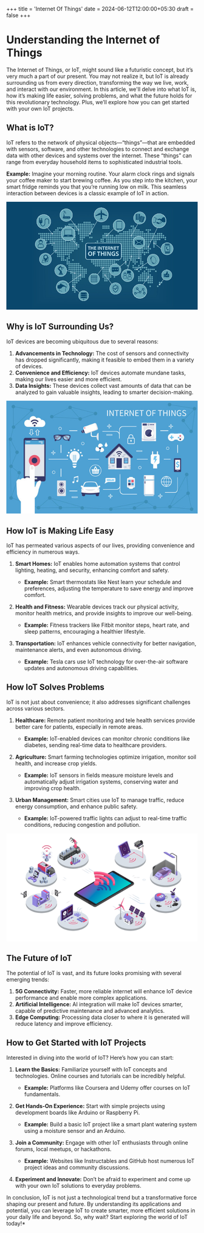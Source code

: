 +++
title = 'Internet Of Things'
date = 2024-06-12T12:00:00+05:30
draft = false
+++

# Understanding the Internet of Things

The Internet of Things, or IoT, might sound like a futuristic concept, but it’s very much a part of our present. You may not realize it, but IoT is already surrounding us from every direction, transforming the way we live, work, and interact with our environment. In this article, we'll delve into what IoT is, how it’s making life easier, solving problems, and what the future holds for this revolutionary technology. Plus, we’ll explore how you can get started with your own IoT projects.



## What is IoT?

IoT refers to the network of physical objects—“things”—that are embedded with sensors, software, and other technologies to connect and exchange data with other devices and systems over the internet. These “things” can range from everyday household items to sophisticated industrial tools.

**Example:** Imagine your morning routine. Your alarm clock rings and signals your coffee maker to start brewing coffee. As you step into the kitchen, your smart fridge reminds you that you’re running low on milk. This seamless interaction between devices is a classic example of IoT in action.


<img src="./content/1.png">

## Why is IoT Surrounding Us?

IoT devices are becoming ubiquitous due to several reasons:

1. **Advancements in Technology:** The cost of sensors and connectivity has dropped significantly, making it feasible to embed them in a variety of devices.
2. **Convenience and Efficiency:** IoT devices automate mundane tasks, making our lives easier and more efficient.
3. **Data Insights:** These devices collect vast amounts of data that can be analyzed to gain valuable insights, leading to smarter decision-making.

<img src="./content/2.png">

## How IoT is Making Life Easy

IoT has permeated various aspects of our lives, providing convenience and efficiency in numerous ways.

1. **Smart Homes:** IoT enables home automation systems that control lighting, heating, and security, enhancing comfort and safety.
   - **Example:** Smart thermostats like Nest learn your schedule and preferences, adjusting the temperature to save energy and improve comfort.
   
2. **Health and Fitness:** Wearable devices track our physical activity, monitor health metrics, and provide insights to improve our well-being.
   - **Example:** Fitness trackers like Fitbit monitor steps, heart rate, and sleep patterns, encouraging a healthier lifestyle.

3. **Transportation:** IoT enhances vehicle connectivity for better navigation, maintenance alerts, and even autonomous driving.
   - **Example:** Tesla cars use IoT technology for over-the-air software updates and autonomous driving capabilities.

## How IoT Solves Problems

IoT is not just about convenience; it also addresses significant challenges across various sectors.

1. **Healthcare:** Remote patient monitoring and tele health services provide better care for patients, especially in remote areas.
   - **Example:** IoT-enabled devices can monitor chronic conditions like diabetes, sending real-time data to healthcare providers.

2. **Agriculture:** Smart farming technologies optimize irrigation, monitor soil health, and increase crop yields.
   - **Example:** IoT sensors in fields measure moisture levels and automatically adjust irrigation systems, conserving water and improving crop health.

3. **Urban Management:** Smart cities use IoT to manage traffic, reduce energy consumption, and enhance public safety.
   - **Example:** IoT-powered traffic lights can adjust to real-time traffic conditions, reducing congestion and pollution.

<img src="./content/3.png">

## The Future of IoT

The potential of IoT is vast, and its future looks promising with several emerging trends:

1. **5G Connectivity:** Faster, more reliable internet will enhance IoT device performance and enable more complex applications.
2. **Artificial Intelligence:** AI integration will make IoT devices smarter, capable of predictive maintenance and advanced analytics.
3. **Edge Computing:** Processing data closer to where it is generated will reduce latency and improve efficiency.

## How to Get Started with IoT Projects

Interested in diving into the world of IoT? Here’s how you can start:

1. **Learn the Basics:** Familiarize yourself with IoT concepts and technologies. Online courses and tutorials can be incredibly helpful.
   - **Example:** Platforms like Coursera and Udemy offer courses on IoT fundamentals.

2. **Get Hands-On Experience:** Start with simple projects using development boards like Arduino or Raspberry Pi.
   - **Example:** Build a basic IoT project like a smart plant watering system using a moisture sensor and an Arduino.

3. **Join a Community:** Engage with other IoT enthusiasts through online forums, local meetups, or hackathons.
   - **Example:** Websites like Instructables and GitHub host numerous IoT project ideas and community discussions.

4. **Experiment and Innovate:** Don’t be afraid to experiment and come up with your own IoT solutions to everyday problems.

In conclusion, IoT is not just a technological trend but a transformative force shaping our present and future. By understanding its applications and potential, you can leverage IoT to create smarter, more efficient solutions in your daily life and beyond. So, why wait? Start exploring the world of IoT today!*